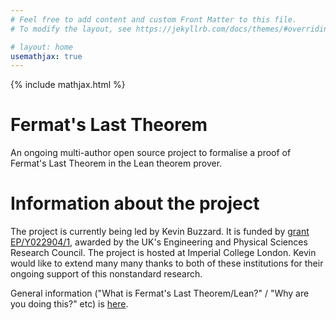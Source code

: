 ```yaml
---
# Feel free to add content and custom Front Matter to this file.
# To modify the layout, see https://jekyllrb.com/docs/themes/#overriding-theme-defaults

# layout: home
usemathjax: true
---
```


{% include mathjax.html %}

# Fermat's Last Theorem

An ongoing multi-author open source project to formalise a proof of Fermat's Last Theorem in the Lean theorem prover.

# Information about the project

The project is currently being led by Kevin Buzzard. It is funded by [grant EP/Y022904/1](https://gtr.ukri.org/projects?ref=EP%2FY022904%2F1), awarded by the UK's Engineering and Physical Sciences Research Council. The project is hosted at Imperial College London. Kevin would like to extend many many thanks to both of these institutions for their ongoing support of this nonstandard research.

General information ("What is Fermat's Last Theorem/Lean?" / "Why are you doing this?" etc) is [here](https://github.com/ImperialCollegeLondon/FLT/blob/main/GENERAL.md).
